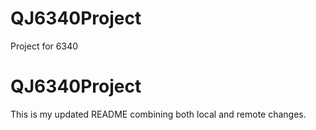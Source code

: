 # QJ6340Project

Project for 6340

# QJ6340Project
This is my updated README combining both local and remote changes.
